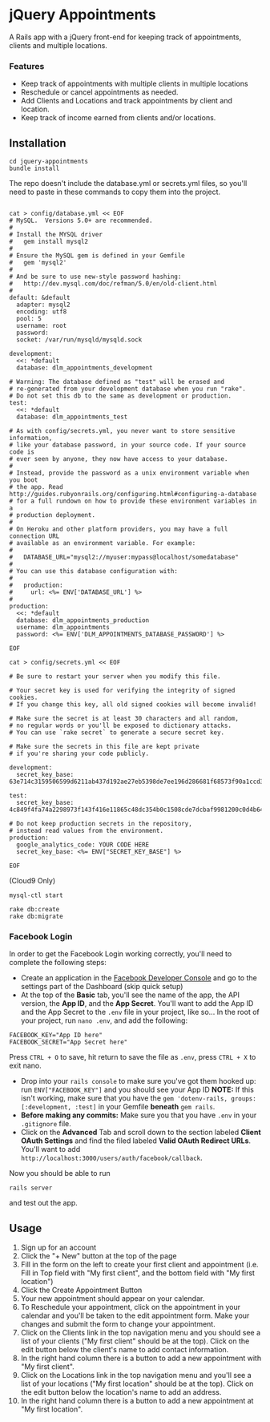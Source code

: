 # jQuery Appointments

A Rails app with a jQuery front-end for keeping track of appointments, clients and multiple locations.  

### Features

* Keep track of appointments with multiple clients in multiple locations 
* Reschedule or cancel appointments as needed. 
* Add Clients and Locations and track appointments by client and location. 
* Keep track of income earned from clients and/or locations.

## Installation 


```
cd jquery-appointments
bundle install
```

The repo doesn't include the database.yml or secrets.yml files, so you'll need to paste in these commands to copy them into the project.

```

cat > config/database.yml << EOF
# MySQL.  Versions 5.0+ are recommended.
#
# Install the MYSQL driver
#   gem install mysql2
#
# Ensure the MySQL gem is defined in your Gemfile
#   gem 'mysql2'
#
# And be sure to use new-style password hashing:
#   http://dev.mysql.com/doc/refman/5.0/en/old-client.html
#
default: &default
  adapter: mysql2
  encoding: utf8
  pool: 5
  username: root
  password:
  socket: /var/run/mysqld/mysqld.sock

development:
  <<: *default
  database: dlm_appointments_development

# Warning: The database defined as "test" will be erased and
# re-generated from your development database when you run "rake".
# Do not set this db to the same as development or production.
test:
  <<: *default
  database: dlm_appointments_test

# As with config/secrets.yml, you never want to store sensitive information,
# like your database password, in your source code. If your source code is
# ever seen by anyone, they now have access to your database.
#
# Instead, provide the password as a unix environment variable when you boot
# the app. Read http://guides.rubyonrails.org/configuring.html#configuring-a-database
# for a full rundown on how to provide these environment variables in a
# production deployment.
#
# On Heroku and other platform providers, you may have a full connection URL
# available as an environment variable. For example:
#
#   DATABASE_URL="mysql2://myuser:mypass@localhost/somedatabase"
#
# You can use this database configuration with:
#
#   production:
#     url: <%= ENV['DATABASE_URL'] %>
#
production:
  <<: *default
  database: dlm_appointments_production
  username: dlm_appointments
  password: <%= ENV['DLM_APPOINTMENTS_DATABASE_PASSWORD'] %>

EOF

```

```
cat > config/secrets.yml << EOF

# Be sure to restart your server when you modify this file.

# Your secret key is used for verifying the integrity of signed cookies.
# If you change this key, all old signed cookies will become invalid!

# Make sure the secret is at least 30 characters and all random,
# no regular words or you'll be exposed to dictionary attacks.
# You can use `rake secret` to generate a secure secret key.

# Make sure the secrets in this file are kept private
# if you're sharing your code publicly.

development:
  secret_key_base: 63e714c3159506599d6211ab437d192ae27eb5398de7ee196d286681f68573f90a1ccd3a50ae6912fbbd57b95b56adafb1a5d147165ba5a32806f6b3a111a7d9

test:
  secret_key_base: 4c849f4fa74a2298973f143f416e11865c48dc354b0c1508cde7dcbaf9981200c0d4b64d14889d9818827017e453506a3385cc52fb2613219701277dadf66500

# Do not keep production secrets in the repository,
# instead read values from the environment.
production:
  google_analytics_code: YOUR CODE HERE
  secret_key_base: <%= ENV["SECRET_KEY_BASE"] %>

EOF
```

(Cloud9 Only)
```
mysql-ctl start
```

```
rake db:create
rake db:migrate
```

### Facebook Login

In order to get the Facebook Login working correctly, you'll need to complete the following steps:

- Create an application in the [Facebook Developer Console](https://developer.facebook.com/) and go to the settings part of the Dashboard (skip quick setup) 
- At the top of the **Basic** tab, you'll see the name of the app, the API version, the **App ID**, and the **App Secret**.  You'll want to add the App ID and the App Secret to the `.env` file in your project, like so... In the root of your project, run `nano .env`, and add the following:
```
FACEBOOK_KEY="App ID here"
FACEBOOK_SECRET="App Secret here"
```
Press `CTRL + O` to save, hit return to save the file as `.env`, press `CTRL + X` to exit nano.
- Drop into your `rails console` to make sure you've got them hooked up: run `ENV["FACEBOOK_KEY"]` and you should see your App ID **NOTE:** If this isn't working, make sure that you have the `gem 'dotenv-rails, groups: [:development, :test]` in your Gemfile **beneath** `gem rails`.
- **Before making any commits:** Make sure you that you have `.env` in your `.gitignore` file.
- Click on the **Advanced** Tab and scroll down to the section labeled **Client OAuth Settings** and find the filed labeled **Valid OAuth Redirect URLs**.  You'll want to add `http://localhost:3000/users/auth/facebook/callback`.

Now you should be able to run 
```
rails server 
```
and test out the app.

## Usage 

1. Sign up for an account 
2. Click the "+ New" button at the top of the page
3. Fill in the form on the left to create your first client and appointment (i.e. Fill in Top field with "My first client", and the bottom field with "My first location")
4. Click the Create Appointment Button 
5. Your new appointment should appear on your calendar.
6. To Reschedule your appointment, click on the appointment in your calendar and you'll be taken to the edit appointment form. Make your changes and submit the form to change your appointment. 
7. Click on the Clients link in the top navigation menu and you should see a list of your clients ("My first client" should be at the top). Click on the edit button below the client's name to add contact information.  
8. In the right hand column there is a button to add a new appointment with "My first client".
9. Click on the Locations link in the top navigation menu and you'll see a list of your locations ("My first location" should be at the top). Click on the edit button below the location's name to add an address.
10. In the right hand column there is a button to add a new appointment at "My first location".

